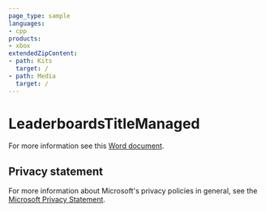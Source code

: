 ```yaml
---
page_type: sample
languages:
- cpp
products:
- xbox
extendedZipContent:
- path: Kits
  target: /
- path: Media
  target: /
---
```


# LeaderboardsTitleManaged

For more information see this [Word document](https://github.com/microsoft/Xbox-GDK-Samples/blob/main/Samples/Live/LeaderboardsTitleManaged/ReadMe.docx).

## Privacy statement

For more information about Microsoft's privacy policies in general, see the [Microsoft Privacy Statement](https://privacy.microsoft.com/privacystatement/).
